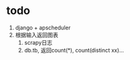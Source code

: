 # todo

1. django + apscheduler
2. 根据输入返回图表
    1. scrapy日志
    2. db.tb, 返回count(*), count(distinct xx)...